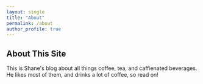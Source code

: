```yaml
---
layout: single
title: "About"
permalink: /about
author_profile: true
---
```


## About This Site

This is Shane's blog about all things coffee, tea, and caffienated beverages.  He likes most of them, and drinks a lot of coffee, so read on!